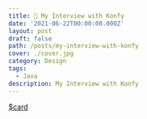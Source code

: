 ```yaml
---
title: 🥤 My Interview with Konfy
date: '2021-06-22T00:00:00.000Z'
layout: post
draft: false
path: /posts/my-interview-with-konfy
cover: ./cover.jpg
category: Design
tags:
  - Java
description: My Interview with Konfy
---
```


[$card](https://dev.to/konfy/i-m-a-gradle-guy-gopal-s-akshintala-581l)
